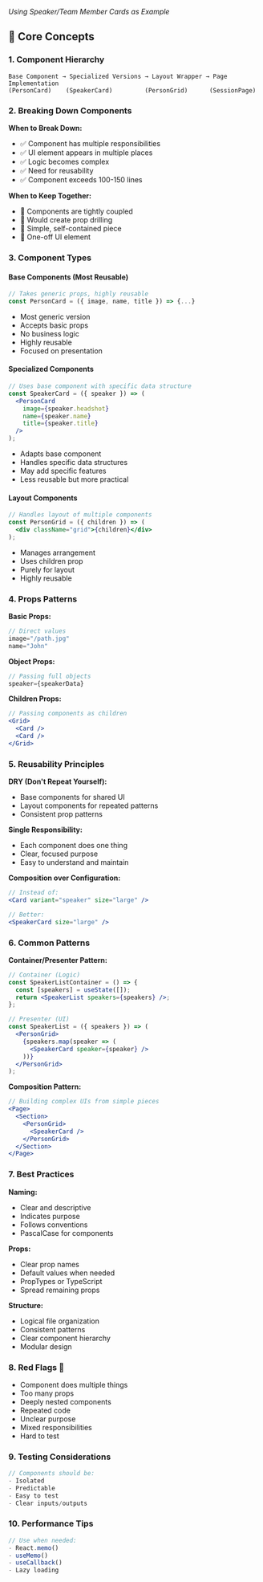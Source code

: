 
*Using Speaker/Team Member Cards as Example*

## 🎯 Core Concepts

### 1. Component Hierarchy
```
Base Component → Specialized Versions → Layout Wrapper → Page Implementation
(PersonCard)    (SpeakerCard)         (PersonGrid)      (SessionPage)
```

### 2. Breaking Down Components

**When to Break Down:**
- ✅ Component has multiple responsibilities
- ✅ UI element appears in multiple places
- ✅ Logic becomes complex
- ✅ Need for reusability
- ✅ Component exceeds 100-150 lines

**When to Keep Together:**
- 🚫 Components are tightly coupled
- 🚫 Would create prop drilling
- 🚫 Simple, self-contained piece
- 🚫 One-off UI element

### 3. Component Types

#### Base Components (Most Reusable)
```jsx
// Takes generic props, highly reusable
const PersonCard = ({ image, name, title }) => {...}
```
- Most generic version
- Accepts basic props
- No business logic
- Highly reusable
- Focused on presentation

#### Specialized Components
```jsx
// Uses base component with specific data structure
const SpeakerCard = ({ speaker }) => (
  <PersonCard
    image={speaker.headshot}
    name={speaker.name}
    title={speaker.title}
  />
);
```
- Adapts base component
- Handles specific data structures
- May add specific features
- Less reusable but more practical

#### Layout Components
```jsx
// Handles layout of multiple components
const PersonGrid = ({ children }) => (
  <div className="grid">{children}</div>
);
```
- Manages arrangement
- Uses children prop
- Purely for layout
- Highly reusable

### 4. Props Patterns

**Basic Props:**
```jsx
// Direct values
image="/path.jpg"
name="John"
```

**Object Props:**
```jsx
// Passing full objects
speaker={speakerData}
```

**Children Props:**
```jsx
// Passing components as children
<Grid>
  <Card />
  <Card />
</Grid>
```

### 5. Reusability Principles

**DRY (Don't Repeat Yourself):**
- Base components for shared UI
- Layout components for repeated patterns
- Consistent prop patterns

**Single Responsibility:**
- Each component does one thing
- Clear, focused purpose
- Easy to understand and maintain

**Composition over Configuration:**
```jsx
// Instead of:
<Card variant="speaker" size="large" />

// Better:
<SpeakerCard size="large" />
```

### 6. Common Patterns

**Container/Presenter Pattern:**
```jsx
// Container (Logic)
const SpeakerListContainer = () => {
  const [speakers] = useState([]);
  return <SpeakerList speakers={speakers} />;
};

// Presenter (UI)
const SpeakerList = ({ speakers }) => (
  <PersonGrid>
    {speakers.map(speaker => (
      <SpeakerCard speaker={speaker} />
    ))}
  </PersonGrid>
);
```

**Composition Pattern:**
```jsx
// Building complex UIs from simple pieces
<Page>
  <Section>
    <PersonGrid>
      <SpeakerCard />
    </PersonGrid>
  </Section>
</Page>
```

### 7. Best Practices

**Naming:**
- Clear and descriptive
- Indicates purpose
- Follows conventions
- PascalCase for components

**Props:**
- Clear prop names
- Default values when needed
- PropTypes or TypeScript
- Spread remaining props

**Structure:**
- Logical file organization
- Consistent patterns
- Clear component hierarchy
- Modular design

### 8. Red Flags 🚩

- Component does multiple things
- Too many props
- Deeply nested components
- Repeated code
- Unclear purpose
- Mixed responsibilities
- Hard to test

### 9. Testing Considerations

```jsx
// Components should be:
- Isolated
- Predictable
- Easy to test
- Clear inputs/outputs
```

### 10. Performance Tips

```jsx
// Use when needed:
- React.memo()
- useMemo()
- useCallback()
- Lazy loading
```

